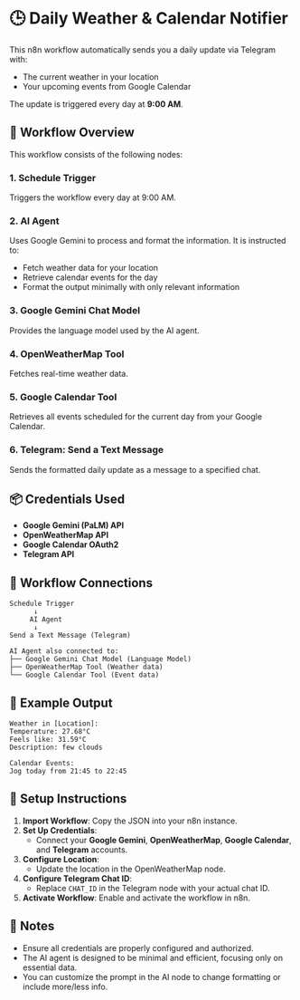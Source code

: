 # 🕒 Daily Weather & Calendar Notifier

This n8n workflow automatically sends you a daily update via Telegram with:
- The current weather in your location
- Your upcoming events from Google Calendar

The update is triggered every day at **9:00 AM**.

## 🔧 Workflow Overview

This workflow consists of the following nodes:

### 1. **Schedule Trigger**
Triggers the workflow every day at 9:00 AM.

### 2. **AI Agent**
Uses Google Gemini to process and format the information. It is instructed to:
- Fetch weather data for your location
- Retrieve calendar events for the day
- Format the output minimally with only relevant information

### 3. **Google Gemini Chat Model**
Provides the language model used by the AI agent.

### 4. **OpenWeatherMap Tool**
Fetches real-time weather data.

### 5. **Google Calendar Tool**
Retrieves all events scheduled for the current day from your Google Calendar.

### 6. **Telegram: Send a Text Message**
Sends the formatted daily update as a message to a specified chat.

## 📦 Credentials Used

- **Google Gemini (PaLM) API**
- **OpenWeatherMap API**
- **Google Calendar OAuth2**
- **Telegram API**

## 🔄 Workflow Connections

```plaintext
Schedule Trigger
      ↓
     AI Agent
      ↓
Send a Text Message (Telegram)

AI Agent also connected to:
├── Google Gemini Chat Model (Language Model)
├── OpenWeatherMap Tool (Weather data)
└── Google Calendar Tool (Event data)
```

## 📝 Example Output

```text
Weather in [Location]:
Temperature: 27.68°C
Feels like: 31.59°C
Description: few clouds

Calendar Events:
Jog today from 21:45 to 22:45
```

## 🚀 Setup Instructions

1. **Import Workflow**: Copy the JSON into your n8n instance.
2. **Set Up Credentials**:
   - Connect your **Google Gemini**, **OpenWeatherMap**, **Google Calendar**, and **Telegram** accounts.
3. **Configure Location**:
   - Update the location in the OpenWeatherMap node.
4. **Configure Telegram Chat ID**:
   - Replace `CHAT_ID` in the Telegram node with your actual chat ID.
5. **Activate Workflow**: Enable and activate the workflow in n8n.

## 📌 Notes

- Ensure all credentials are properly configured and authorized.
- The AI agent is designed to be minimal and efficient, focusing only on essential data.
- You can customize the prompt in the AI node to change formatting or include more/less info.
